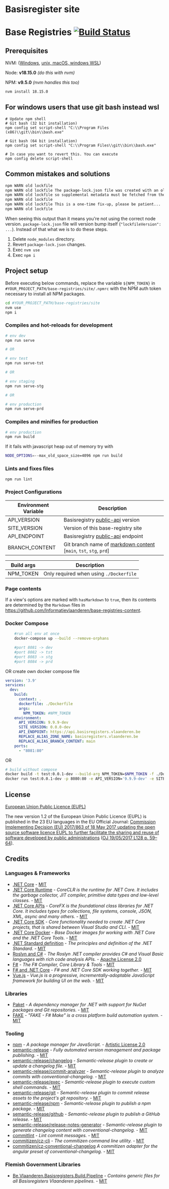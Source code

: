 # Basisregister site

# Base Registries [![Build Status](https://github.com/Informatievlaanderen/base-registries/workflows/CI/badge.svg)](https://github.com/Informatievlaanderen/base-registries/actions)

## Prerequisites

NVM: ([Windows][1], [unix, macOS, windows WSL](2))

Node: **v18.15.0** *(do this with nvm)*

NPM: **v9.5.0** *(nvm handles this too)*

``` bash
nvm install 18.15.0 
```

[1]:(https://github.com/coreybutler/nvm-windows)
[2]:(https://github.com/nvm-sh/nvm/tree/master.1#installing-and-updating)

## For windows users that use git bash instead wsl

``` shell
# Update npm shell 
# Git bash (32 bit installation)
npm config set script-shell "C:\\Program Files (x86)\\git\\bin\\bash.exe"

# Git bash (64 bit installation)
npm config set script-shell "C:\\Program Files\\git\\bin\\bash.exe"

# In case you want to revert this. You can execute 
npm config delete script-shell
````

## Common mistakes and solutions

``` bash
npm WARN old lockfile 
npm WARN old lockfile The package-lock.json file was created with an old version of npm,
npm WARN old lockfile so supplemental metadata must be fetched from the registry.
npm WARN old lockfile 
npm WARN old lockfile This is a one-time fix-up, please be patient...
npm WARN old lockfile 
```

When seeing this output than it means you're not using the correct node version.
`package-lock.json` file will version bump itself (`"lockfileVersion": ...`).
Instead of that what we is to do these steps.

1. Delete `node_modules` directory.
2. Revert `package-lock.json` changes.
3. Exec `nvm use`
4. Exec `npm i`

## Project setup

Before executing below commands, replace the variable `${NPM_TOKEN}` in `#YOUR_PROJECT_PATH/base-registries/site/.npmrc` with the NPM auth token necessary to install all NPM packages.

``` bash
cd #YOUR_PROJECT_PATH/base-registries/site
nvm use
npm i
```

### Compiles and hot-reloads for development
``` bash
# env dev
npm run serve

# OR

# env test
npm run serve-tst

# OR

# env staging
npm run serve-stg

# OR

# env production
npm run serve-prd
```

### Compiles and minifies for production
``` bash
# env production
npm run build
```
If it fails with javascript heap out of memory try with
```bash
NODE_OPTIONS=--max_old_space_size=4096 npm run build
```


### Lints and fixes files
``` bash
npm run lint
```

### Project Configurations

| Environment Variable | Description |
|----------------------|-------------|
| API_VERSION | Basisregistry [public-api][3] version |
| SITE_VERSION | Version of this base-registry site |
| API_ENDPOINT | Basisregistry [public-api][3] endpoint |
| BRANCH_CONTENT | Git branch name of [markdown content](https://github.com/Informatievlaanderen/base-registries-content) [`main`, `tst`, `stg`, `prd`]

| Build args | Description |
|----------------------|-------------|
| NPM_TOKEN | Only required when using `./Dockerfile` |


[3]:https://github.com/Informatievlaanderen/public-api

### Page contents

If a view's options are marked with `hasMarkdown` to `true`, then its contents are determined by the `Markdown` files in https://github.com/Informatievlaanderen/base-registries-content.

### Docker Compose

``` bash
    #run all env at once
    docker-compose up --build --remove-orphans

    #port 8081 -> dev
    #port 8082 -> tst
    #port 8083 -> stg
    #port 8084 -> prd
```
OR create own docker compose file
``` yaml
version: '3.9'
services:
  dev:
    build:
      context: .
      dockerfile: ./Dockerfile
      args:
        NPM_TOKEN: #NPM_TOKEN
    environment:
      API_VERSION: 9.9.9-dev
      SITE_VERSION: 0.0.0-dev
      API_ENDPOINT: https://api.basisregisters.vlaanderen.be
      REPLACE_ALIAS_ZONE_NAME: basisregisters.vlaanderen.be
      REPLACE_ALIAS_BRANCH_CONTENT: main
    ports:
      - "8081:80"
```

OR

``` bash
# build without compose
docker build -t test:0.0.1-dev --build-arg NPM_TOKEN=$NPM_TOKEN -f ./Dockerfile ./
docker run test:0.0.1-dev -p 8080:80 -e API_VERSION='9.9.9-dev' -e SITE_VERSION='0.0.0-dev' -e API_ENDPOINT='https://api.basisregisters.vlaanderen.be' -e REPLACE_ALIAS_ZONE_NAME='basisregisters.vlaanderen.be' -e REPLACE_ALIAS_BRANCH_CONTENT='main'
```

## License

[European Union Public Licence (EUPL)](https://joinup.ec.europa.eu/news/understanding-eupl-v12)

The new version 1.2 of the European Union Public Licence (EUPL) is published in the 23 EU languages in the EU Official Journal: [Commission Implementing Decision (EU) 2017/863 of 18 May 2017 updating the open source software licence EUPL to further facilitate the sharing and reuse of software developed by public administrations](https://eur-lex.europa.eu/legal-content/EN/TXT/?uri=uriserv:OJ.L_.2017.128.01.0059.01.ENG&toc=OJ:L:2017:128:FULL) ([OJ 19/05/2017 L128 p. 59–64](https://eur-lex.europa.eu/legal-content/EN/TXT/?uri=uriserv:OJ.L_.2017.128.01.0059.01.ENG&toc=OJ:L:2017:128:FULL)).

## Credits

### Languages & Frameworks

* [.NET Core](https://github.com/Microsoft/dotnet/blob/master/LICENSE) - [MIT](https://choosealicense.com/licenses/mit/)
* [.NET Core Runtime](https://github.com/dotnet/coreclr/blob/master/LICENSE.TXT) - _CoreCLR is the runtime for .NET Core. It includes the garbage collector, JIT compiler, primitive data types and low-level classes._ - [MIT](https://choosealicense.com/licenses/mit/)
* [.NET Core APIs](https://github.com/dotnet/corefx/blob/master/LICENSE.TXT) - _CoreFX is the foundational class libraries for .NET Core. It includes types for collections, file systems, console, JSON, XML, async and many others._ - [MIT](https://choosealicense.com/licenses/mit/)
* [.NET Core SDK](https://github.com/dotnet/sdk/blob/master/LICENSE.TXT) - _Core functionality needed to create .NET Core projects, that is shared between Visual Studio and CLI._ - [MIT](https://choosealicense.com/licenses/mit/)
* [.NET Core Docker](https://github.com/dotnet/dotnet-docker/blob/master/LICENSE) - _Base Docker images for working with .NET Core and the .NET Core Tools._ - [MIT](https://choosealicense.com/licenses/mit/)
* [.NET Standard definition](https://github.com/dotnet/standard/blob/master/LICENSE.TXT) - _The principles and definition of the .NET Standard._ - [MIT](https://choosealicense.com/licenses/mit/)
* [Roslyn and C#](https://github.com/dotnet/roslyn/blob/master/License.txt) - _The Roslyn .NET compiler provides C# and Visual Basic languages with rich code analysis APIs._ - [Apache License 2.0](https://choosealicense.com/licenses/apache-2.0/)
* [F#](https://github.com/fsharp/fsharp/blob/master/LICENSE) - _The F# Compiler, Core Library & Tools_ - [MIT](https://choosealicense.com/licenses/mit/)
* [F# and .NET Core](https://github.com/dotnet/netcorecli-fsc/blob/master/LICENSE) - _F# and .NET Core SDK working together._ - [MIT](https://choosealicense.com/licenses/mit/)
* [Vue.js](https://github.com/vuejs/vue/blob/dev/LICENSE) - _Vue.js is a progressive, incrementally-adoptable JavaScript framework for building UI on the web._ - [MIT](https://choosealicense.com/licenses/mit/)

### Libraries

* [Paket](https://fsprojects.github.io/Paket/license.html) - _A dependency manager for .NET with support for NuGet packages and Git repositories._ - [MIT](https://choosealicense.com/licenses/mit/)
* [FAKE](https://github.com/fsharp/FAKE/blob/release/next/License.txt) - _"FAKE - F# Make" is a cross platform build automation system._ - [MIT](https://choosealicense.com/licenses/mit/)

### Tooling

* [npm](https://github.com/npm/cli/blob/latest/LICENSE) - _A package manager for JavaScript._ - [Artistic License 2.0](https://choosealicense.com/licenses/artistic-2.0/)
* [semantic-release](https://github.com/semantic-release/semantic-release/blob/master/LICENSE) - _Fully automated version management and package publishing._ - [MIT](https://choosealicense.com/licenses/mit/)
* [semantic-release/changelog](https://github.com/semantic-release/changelog/blob/master/LICENSE) - _Semantic-release plugin to create or update a changelog file._ - [MIT](https://choosealicense.com/licenses/mit/)
* [semantic-release/commit-analyzer](https://github.com/semantic-release/commit-analyzer/blob/master/LICENSE) - _Semantic-release plugin to analyze commits with conventional-changelog._ - [MIT](https://choosealicense.com/licenses/mit/)
* [semantic-release/exec](https://github.com/semantic-release/exec/blob/master/LICENSE) - _Semantic-release plugin to execute custom shell commands._ - [MIT](https://choosealicense.com/licenses/mit/)
* [semantic-release/git](https://github.com/semantic-release/git/blob/master/LICENSE) - _Semantic-release plugin to commit release assets to the project's git repository._ - [MIT](https://choosealicense.com/licenses/mit/)
* [semantic-release/npm](https://github.com/semantic-release/npm/blob/master/LICENSE) - _Semantic-release plugin to publish a npm package._ - [MIT](https://choosealicense.com/licenses/mit/)
* [semantic-release/github](https://github.com/semantic-release/github/blob/master/LICENSE) - _Semantic-release plugin to publish a GitHub release._ - [MIT](https://choosealicense.com/licenses/mit/)
* [semantic-release/release-notes-generator](https://github.com/semantic-release/release-notes-generator/blob/master/LICENSE) - _Semantic-release plugin to generate changelog content with conventional-changelog._ - [MIT](https://choosealicense.com/licenses/mit/)
* [commitlint](https://github.com/marionebl/commitlint/blob/master/license.md) - _Lint commit messages._ - [MIT](https://choosealicense.com/licenses/mit/)
* [commitizen/cz-cli](https://github.com/commitizen/cz-cli/blob/master/LICENSE) - _The commitizen command line utility._ - [MIT](https://choosealicense.com/licenses/mit/)
* [commitizen/cz-conventional-changelog](https://github.com/commitizen/cz-conventional-changelog/blob/master/LICENSE) _A commitizen adapter for the angular preset of conventional-changelog._ - [MIT](https://choosealicense.com/licenses/mit/)

### Flemish Government Libraries

* [Be.Vlaanderen.Basisregisters.Build.Pipeline](https://github.com/informatievlaanderen/build-pipeline/blob/master/LICENSE) - _Contains generic files for all Basisregisters Vlaanderen pipelines._ - [MIT](https://choosealicense.com/licenses/mit/)
